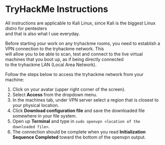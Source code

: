 # TryHackMe Instructions

All instructions are applicable to Kali Linux, since Kali is the biggest Linux distro for pentesters  
and that is also what I use everyday.

Before starting your work on any tryhackme rooms, you need to establish a VPN connection to the tryhackme network. This  
will allow you to be able to scan, test and connect to the live virtual machines that you boot up, as if being directly connected  
to the tryhackme LAN (Local Area Network).

Follow the steps below to access the tryhackme network from your machine:

1. Click on your avatar (upper right corner of the screen).
2. Select **Access** from the dropdown menu.
3. In the machines tab, under VPN server select a region that is closest to your physical location.
4. Click **Download configuration file** and save the downloaded file somewhere in your file system.
5. Open up **Terminal** and type in `sudo openvpn <location of the downloaded file>`.
6. The connection should be complete when you read **Initialization Sequence Completed** toward the bottom of the openvpn output.